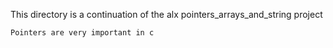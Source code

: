 This directory is a continuation of the alx pointers_arrays_and_string project
~~~
Pointers are very important in c
~~~
